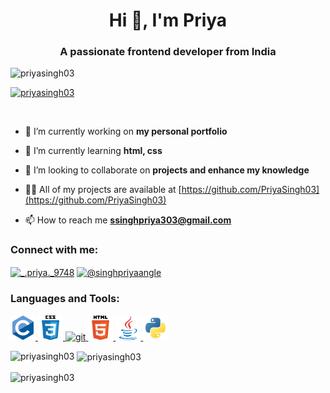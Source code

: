 <h1 align="center">Hi 👋, I'm Priya</h1>
<h3 align="center">A passionate frontend developer from India</h3>

<p align="left"> <img src="https://komarev.com/ghpvc/?username=priyasingh03&label=Profile%20views&color=0e75b6&style=flat" alt="priyasingh03" /> </p>

<p align="left"> <a href="https://github.com/ryo-ma/github-profile-trophy"><img src="https://github-profile-trophy.vercel.app/?username=priyasingh03" alt="priyasingh03" /></a> </p>

<p align="left"> <a href="https://twitter.com/" target="blank"><img src="https://img.shields.io/twitter/follow/?logo=twitter&style=for-the-badge" alt="" /></a> </p>

- 🔭 I’m currently working on **my personal portfolio**

- 🌱 I’m currently learning **html, css**

- 👯 I’m looking to collaborate on **projects and enhance my knowledge**

- 👨‍💻 All of my projects are available at [https://github.com/PriyaSingh03](https://github.com/PriyaSingh03)

- 📫 How to reach me **ssinghpriya303@gmail.com**

<h3 align="left">Connect with me:</h3>
<p align="left">
<a href="https://instagram.com/_.priya._9748" target="blank"><img align="center" src="https://raw.githubusercontent.com/rahuldkjain/github-profile-readme-generator/master/src/images/icons/Social/instagram.svg" alt="_.priya._9748" height="30" width="40" /></a>
<a href="https://www.hackerrank.com/@singhpriyaangle" target="blank"><img align="center" src="https://raw.githubusercontent.com/rahuldkjain/github-profile-readme-generator/master/src/images/icons/Social/hackerrank.svg" alt="@singhpriyaangle" height="30" width="40" /></a>
</p>

<h3 align="left">Languages and Tools:</h3>
<p align="left"> <a href="https://www.cprogramming.com/" target="_blank" rel="noreferrer"> <img src="https://raw.githubusercontent.com/devicons/devicon/master/icons/c/c-original.svg" alt="c" width="40" height="40"/> </a> <a href="https://www.w3schools.com/css/" target="_blank" rel="noreferrer"> <img src="https://raw.githubusercontent.com/devicons/devicon/master/icons/css3/css3-original-wordmark.svg" alt="css3" width="40" height="40"/> </a> <a href="https://git-scm.com/" target="_blank" rel="noreferrer"> <img src="https://www.vectorlogo.zone/logos/git-scm/git-scm-icon.svg" alt="git" width="40" height="40"/> </a> <a href="https://www.w3.org/html/" target="_blank" rel="noreferrer"> <img src="https://raw.githubusercontent.com/devicons/devicon/master/icons/html5/html5-original-wordmark.svg" alt="html5" width="40" height="40"/> </a> <a href="https://www.java.com" target="_blank" rel="noreferrer"> <img src="https://raw.githubusercontent.com/devicons/devicon/master/icons/java/java-original.svg" alt="java" width="40" height="40"/> </a> <a href="https://www.python.org" target="_blank" rel="noreferrer"> <img src="https://raw.githubusercontent.com/devicons/devicon/master/icons/python/python-original.svg" alt="python" width="40" height="40"/> </a> </p>

<p><img align="left" src="https://github-readme-stats.vercel.app/api/top-langs?username=priyasingh03&show_icons=true&locale=en&layout=compact" alt="priyasingh03" /></p>

<p>&nbsp;<img align="center" src="https://github-readme-stats.vercel.app/api?username=priyasingh03&show_icons=true&locale=en" alt="priyasingh03" /></p>

<p><img align="center" src="https://github-readme-streak-stats.herokuapp.com/?user=priyasingh03&" alt="priyasingh03" /></p>
